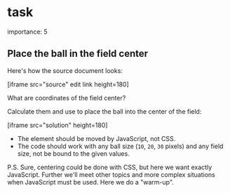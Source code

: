 # task

importance: 5

## Place the ball in the field center

Here's how the source document looks:

\[iframe src="source" edit link height=180\]

What are coordinates of the field center?

Calculate them and use to place the ball into the center of the field:

\[iframe src="solution" height=180\]

* The element should be moved by JavaScript, not CSS.
* The code should work with any ball size \(`10`, `20`, `30` pixels\) and any field size, not be bound to the given values.

P.S. Sure, centering could be done with CSS, but here we want exactly JavaScript. Further we'll meet other topics and more complex situations when JavaScript must be used. Here we do a "warm-up".

